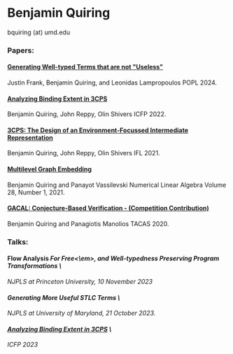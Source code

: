 # Benjamin Quiring
bquiring (at) umd.edu




### Papers:

#### [Generating Well-typed Terms that are not "Useless"](https://lemonidas.github.io/pdf/NotUseless.pdf)
Justin Frank, Benjamin Quiring, and Leonidas Lampropoulos
POPL 2024.

#### [Analyzing Binding Extent in 3CPS](https://dl.acm.org/doi/pdf/10.1145/3547645)
Benjamin Quiring, John Reppy, Olin Shivers
ICFP 2022.

#### [3CPS: The Design of an Environment-Focussed Intermediate Representation](https://dl.acm.org/doi/pdf/10.1145/3544885.3544889)
Benjamin Quiring, John Reppy, Olin Shivers
IFL 2021.

#### [Multilevel Graph Embedding](https://web.pdx.edu/~panayot/IM-971424-4.pdf)
Benjamin Quiring and Panayot Vassilevski
Numerical Linear Algebra Volume 28, Number 1, 2021.

#### [GACAL: Conjecture-Based Verification - (Competition Contribution)](https://www.khoury.northeastern.edu/home/pete/pub/tacas-2020.pdf)
Benjamin Quiring and Panagiotis Manolios
TACAS 2020.


### Talks:

#### Flow Analysis <em>For Free<\em>, and Well-typedness Preserving Program Transformations \
NJPLS at Princeton University, 10 November 2023

#### Generating More Useful STLC Terms \
NJPLS at University of Maryland, 21 October 2023.

#### [Analyzing Binding Extent in 3CPS](https://www.youtube.com/watch?v=lO1D88QK-UI) \
ICFP 2023
